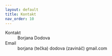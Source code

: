 ```yaml
---
layout: default
title: Kontakt
nav_order: 10
---
```

<dl>
<dt>Kontakt</dt><dd>Borjana Dodova</dd>
<dt>Email</dt><dd>borjana (tečka) dodova (zavináč) gmail.com</dd>
</dl>
